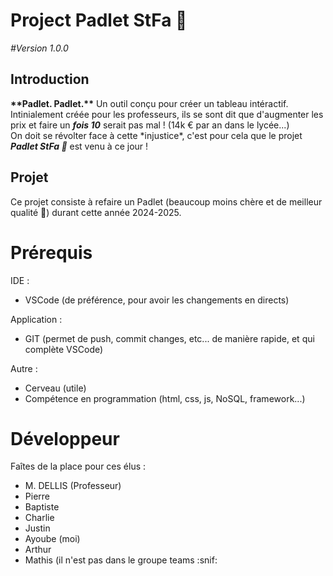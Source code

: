 # Project Padlet StFa 🚀

<p style="font-style: italic;">#Version 1.0.0</p>

## Introduction

<p><span style="font-weight: bold">**Padlet. Padlet.**</span> Un outil conçu pour créer un tableau intéractif. Intinialement créée pour les professeurs, ils se sont dit que d'augmenter les prix et faire un <span style="font-weight: bold; font-style: italic;">fois 10</span> serait pas mal ! (14k € par an dans le lycée...)
<br>
On doit se révolter face à cette <span style="font-decoration: underline">*injustice*</span>, c'est pour cela que le projet  <span style="font-weight: bold; font-style: italic; font-decoration: underline">Padlet StFa 🚀</span> est venu à ce jour !
</p>

## Projet

Ce projet consiste à refaire un Padlet (beaucoup moins chère et de meilleur qualité 👀) durant cette année 2024-2025.

# Prérequis

IDE :
- VSCode (de préférence, pour avoir les changements en directs)

Application :
- GIT (permet de push, commit changes, etc... de manière rapide, et qui complète VSCode)

Autre :
- Cerveau (utile)
- Compétence en programmation (html, css, js, NoSQL, framework...)

# Développeur

Faîtes de la place pour ces élus :
- M. DELLIS (Professeur)
- Pierre
- Baptiste
- Charlie
- Justin
- Ayoube (moi)
- Arthur
- Mathis (il n'est pas dans le groupe teams :snif:

  
